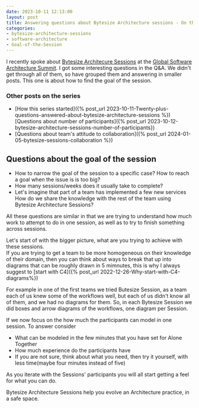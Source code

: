 ```yaml
---
date: 2023-10-11 12:13:00
layout: post
title: Answering questions about Bytesize Architecture sessions - On the goal of the sessions
categories:
- bytesize-architecture-sessions
- software-architecture
- Goal-of-the-Session
---
```


I recently spoke  about [Bytesize Architecure Sessions](https://bytesizearchitecturesessions.com/) at the [Global Software Architecture Summit](https://gsas.io/#schedule). I got some interesting questions in the Q&A. We didn't get through all of them, so have grouped them and answering in smaller posts. This one is about how to find the goal of the session.

### Other posts on the series
* [How this series started]({% post_url 2023-10-11-Twenty-plus-questions-answered-about-bytesize-architecture-sessions %})
[Questions about number of participants]({% post_url 2023-10-12-bytesize-architecture-sessions-number-of-participants})
* [Questions about team's attitude to collaboration]({% post_url 2024-01-05-bytesize-sessions-collaboration %})

## Questions about the goal of the session

* How to narrow the goal of the session to a specific case? How to reach a goal when the issue is is too big?
* How many sessions/weeks does it usually take to complete?
* Let's imagine that part of a team has implemented a few new services How do we share the knowledge with the rest of the team using Bytesize Architecture Sessions?

All these questions are similar in that we are trying to understand how much work to attempt to do in one session, as well as to try to finish something across sessions.

Let's start of with the bigger picture, what are you trying to achieve with these sessions.  
If you are trying to get a team to be more homogeneous on their knowledge of their domain, then you can think about ways to break that up into diagrams that can be roughly drawn in 5 mimnutes, this is why I always suggest to [start with C4]({% post_url 2022-12-26-Why-start-with-C4-diagrams%})

For example in one of the first teams we tried Butesize Session, as a team each of us knew some of the workflows well, but each of us didn't know all of them, and we had no diagrams for them. So, in each Bytesize Session we did boxes and arrow diagrams of the workflows, one diagram per Session.


If we now focus on the  how much the participants can model in one session. To answer consider 

* What can be modeled in the few minutes that you have set for Alone Together
* How much experience do the participants have
* If you are not sure, think about what you need, then try it yourself, with less time(maybe four minutes instead of five)

As you iterate with the Sessions' participants you will all start getting a feel for what you can do.

Bytesize Architecture Sessions help you evolve an Architecture practice, in a safe space.